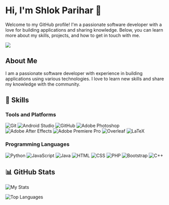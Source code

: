 # Hi, I'm Shlok Parihar 👋

Welcome to my GitHub profile! I'm a passionate software developer with a love for building applications and sharing knowledge. Below, you can learn more about my skills, projects, and how to get in touch with me.

<p align="left">
  <a href="https://www.linkedin.com/in/parihar-shlok-linkdein/" target="_blank">
    <img src="https://img.shields.io/badge/-LinkedIn-blue?style=flat-square&logo=LinkedIn&logoColor=white">
  </a>
  <a href="https://github.com/Shlok-Parihar?tab=followers" target="_blank">
  </a>
  </a>
  <a href="https://www.hackerrank.com/profile/shlok0802" target="_blank">
  </a>
</p>

## About Me

I am a passionate software developer with experience in building applications using various technologies. I love to learn new skills and share my knowledge with the community.

## 🚀 Skills

### Tools and Platforms
![Git](https://img.shields.io/badge/-Git-333?style=flat&logo=git)
![Android Studio](https://img.shields.io/badge/-AndroidStudio-333?style=flat&logo=androidstudio)
![GitHub](https://img.shields.io/badge/-GitHub-333?style=flat&logo=github)
![Adobe Photoshop](https://img.shields.io/badge/-Adobe%20Photoshop-333?style=flat&logo=adobephotoshop)
![Adobe After Effects](https://img.shields.io/badge/-Adobe%20After%20Effects-333?style=flat&logo=adobeaftereffects)
![Adobe Premiere Pro](https://img.shields.io/badge/-Adobe%20Premiere%20Pro-333?style=flat&logo=adobepremierepro)
![Overleaf](https://img.shields.io/badge/-Overleaf-333?style=flat&logo=overleaf)
![LaTeX](https://img.shields.io/badge/-LaTeX-333?style=flat&logo=latex)


### Programming Languages
![Python](https://img.shields.io/badge/-Python-333?style=flat&logo=python)
![JavaScript](https://img.shields.io/badge/-JavaScript-333?style=flat&logo=javascript)
![Java](https://img.shields.io/badge/-Java-333?style=flat&logo=java)
![HTML](https://img.shields.io/badge/-HTML-333?style=flat&logo=html5)
![CSS](https://img.shields.io/badge/-CSS-333?style=flat&logo=css3)
![PHP](https://img.shields.io/badge/-PHP-333?style=flat&logo=php)
![Bootstrap](https://img.shields.io/badge/-Bootstrap-333?style=flat&logo=bootstrap)
![C++](https://img.shields.io/badge/-C++-333?style=flat&logo=c%2B%2B)


## 📊 GitHub Stats

![My Stats](https://github-readme-stats.vercel.app/api?username=Shlok-Parihar&show_icons=true&hide_border=true&theme=radical)

![Top Languages](https://github-readme-stats.vercel.app/api/top-langs/?username=Shlok-Parihar&layout=compact&hide_border=true&theme=radical)

